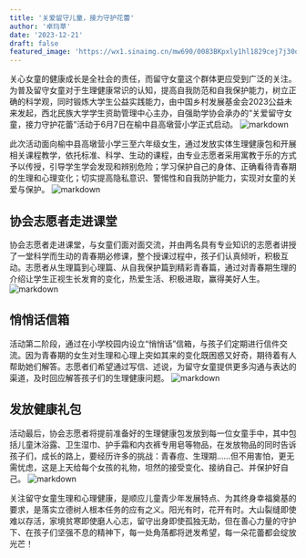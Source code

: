 ```yaml
---
title: '关爱留守儿童，接力守护花蕾'
author: '卓玛草'
date: '2023-12-21'
draft: false
featured_image: 'https://wx1.sinaimg.cn/mw690/0083BKpxly1hl1829cej7j30ov0glwii.jpg'
---
```



关心女童的健康成长是全社会的责任，而留守女童这个群体更应受到广泛的关注。为普及留守女童对于生理健康常识的认知，提高自我防范和自我保护能力，树立正确的科学观，同时锻炼大学生公益实践能力，由中国乡村发展基金会2023公益未来发起，西北民族大学学生资助管理中心主办，自强助学协会承办的“关爱留守女童，接力守护花蕾”活动于6月7日在榆中县高墩营小学正式启动。
![markdown](https://wx4.sinaimg.cn/mw690/0083BKpxly1hl1829zy9zj30se0ixgpt.jpg)



此次活动面向榆中县高墩营小学三至六年级女生，通过发放实体生理健康包和开展相关课程教学，依托标准、科学、生动的课程，由专业志愿者采用寓教于乐的方式予以传授，引导学生学会发现和辨别危险；学习保护自己的身体、正确看待青春期的生理和心理变化；切实提高隐私意识、警惕性和自我防护能力，实现对女童的关爱与保护。
![markdown](https://wx1.sinaimg.cn/mw690/0083BKpxly1hl1829px1lj30mx0fan0c.jpg)


## 协会志愿者走进课堂
协会志愿者走进课堂，与女童们面对面交流，并由两名具有专业知识的志愿者讲授了一堂科学而生动的青春期必修课，整个授课过程中，孩子们认真倾听，积极互动。志愿者从生理篇到心理篇、从自我保护篇到精彩青春篇，通过对青春期生理的介绍让学生正视生长发育的变化，热爱生活、积极进取，赢得美好人生。
![markdown](https://wx1.sinaimg.cn/mw690/0083BKpxly1hl18292gk5j30n10fcjtv.jpg)



## 悄悄话信箱
活动第二阶段，通过在小学校园内设立“悄悄话”信箱，与孩子们定期进行信件交流。因为青春期的女生对生理和心理上突如其来的变化既困惑又好奇，期待着有人帮助她们解答。志愿者们希望通过写信、述说，为留守女童提供更多沟通与表达的渠道，及时回应解答孩子们的生理健康问题。
![markdown](https://wx3.sinaimg.cn/mw690/0083BKpxly1hl1828qdqmj30p80gtn08.jpg)

## 发放健康礼包
活动最后，协会志愿者将提前准备好的生理健康包发放到每一位女童手中，其中包括儿童沐浴露、卫生湿巾、护手霜和内衣裤专用皂等物品，在发放物品的同时告诉孩子们，成长的路上，要经历许多的挑战：青春痘、生理期……但不用害怕，更无需忧虑，这是上天给每个女孩的礼物，坦然的接受变化、接纳自己、并保护好自己。
![markdown](https://wx1.sinaimg.cn/mw690/0083BKpxly1hl1829cej7j30ov0glwii.jpg)


关注留守女童生理和心理健康，是顺应儿童青少年发展特点、为其终身幸福奠基的要求，是落实立德树人根本任务的应有之义。阳光有时，花开有时。大山裂缝即使难以存活，家境贫寒即使磨人心志，留守出身即使孤独无助，但在善心力量的守护下、在孩子们坚强不息的精神下，每一处角落都将迸发希望，每一朵花蕾都会绽放光芒！